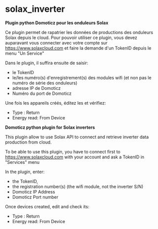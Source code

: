 # solax_inverter
**Plugin python Domoticz pour les onduleurs Solax**

Ce plugin permet de rapatrier les données de productions des onduleurs Solax depuis le cloud.
Pour pouvoir utiliser ce plugin, vous devez auparavant vous connecter avec votre compte sur https://www.solaxcloud.com et faire la demande d'un TokenID depuis le menu "Un Service"

Dans le plugin, il suffira ensuite de saisir:
  - le TokenID 
  - le/les numéro(s) d'enregistrement(s) des modules wifi (et non pas le numéro de série des onduleurs)
  - adresse IP de Domoticz
  - Numéro du port de Domoticz

Une fois les appareils créés, éditez les et vérifiez:
  - Type : Return
  - Energy read: From Device



**Domoticz python plugin for Solax inverters**

This plugin allow to use Solax API to connect and retrieve inverter data production from cloud.

To be able to use this plugin, you have to connect first to https://www.solaxcloud.com with your account and ask a TokenID in "Services" menu

In the plugin, enter:
  - the TokenID,
  - the registration number(s) (the wifi module, not the inverter S/N)
  - Domoticz IP Address
  - Domoticz Port number

Once devices created, edit and check its:
  - Type : Return
  - Energy read: From Device

